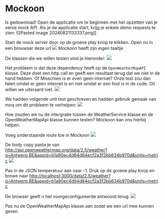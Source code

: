 # Mockoon
Is gedownload!
Open de applicatie om te beginnen met het opzetten van je eerse mock API.
Als je de applicatie start, krijg je enkele demo requests te zien:
![[Pasted image 20240821133337.png]]

Start de mock server door op de groene play knop te klikken. Open nu in een brouwser deze url
![](https://apwt.gitbook.io/~gitbook/image?url=https%3A%2F%2F4058530821-files.gitbook.io%2F%7E%2Ffiles%2Fv0%2Fb%2Fgitbook-legacy-files%2Fo%2Fassets%252Fg-pro-software-testing%252F-MMl6IOPHkFgo4gte-hT%252F-MMl6U3deotVe5pb6GXn%252F6.png%3Fgeneration%3D1606068073743949%26alt%3Dmedia&width=768&dpr=4&quality=100&sign=33d81935&sv=1)
Mockoon heeft zijn eigen taaltje

De klassen die we willen testen vind je hieronder:
![](https://apwt.gitbook.io/~gitbook/image?url=https%3A%2F%2F4058530821-files.gitbook.io%2F%7E%2Ffiles%2Fv0%2Fb%2Fgitbook-legacy-files%2Fo%2Fassets%252Fg-pro-software-testing%252F-MMl6IOPHkFgo4gte-hT%252F-MMl6U3eD0r4WtkzDvjj%252F7.png%3Fgeneration%3D1606068073772952%26alt%3Dmedia&width=768&dpr=4&quality=100&sign=acf240fe&sv=1)

Het probleem is dat deze dependency heeft op de `OpenWeatherMapAPI` klasse. Deze doet een http call en geeft een resultaat terug dat we niet in de hand hebben. Of Misschien is er even geen internet? Onze test zou dan falen omdat er geen internet is en niet omdat er een fout is in de code. Dit willen we uiteraard niet.
![](https://apwt.gitbook.io/~gitbook/image?url=https%3A%2F%2F4058530821-files.gitbook.io%2F%7E%2Ffiles%2Fv0%2Fb%2Fgitbook-legacy-files%2Fo%2Fassets%252Fg-pro-software-testing%252F-MMl6IOPHkFgo4gte-hT%252F-MMl6U3fO8G9e-O2liup%252F8.png%3Fgeneration%3D1606068073831427%26alt%3Dmedia&width=768&dpr=4&quality=100&sign=555eb533&sv=1)

We hadden volgende unit test geschreven en hadden gebruik gemaak van moq om dit probleem te verhelpen:
![](https://apwt.gitbook.io/~gitbook/image?url=https%3A%2F%2F4058530821-files.gitbook.io%2F%7E%2Ffiles%2Fv0%2Fb%2Fgitbook-legacy-files%2Fo%2Fassets%252Fg-pro-software-testing%252F-MMl6IOPHkFgo4gte-hT%252F-MMl6U3gbJBHIythj-fC%252F9.png%3Fgeneration%3D1606068073754311%26alt%3Dmedia&width=768&dpr=4&quality=100&sign=fca6cc37&sv=1)

Hoe zouden we nu de intergratie tussen de WeatherService klasse en de OpenWeatherMapApi klasse kunnen testen? Mockoon kan ons hierbij helpen.

Voeg onderstaande route toe in Mockoon
![](https://apwt.gitbook.io/~gitbook/image?url=https%3A%2F%2F4058530821-files.gitbook.io%2F%7E%2Ffiles%2Fv0%2Fb%2Fgitbook-legacy-files%2Fo%2Fassets%252Fg-pro-software-testing%252F-MMl6IOPHkFgo4gte-hT%252F-MMl6U3hAjjudtvChKvo%252F10.png%3Fgeneration%3D1606068073784706%26alt%3Dmedia&width=768&dpr=4&quality=100&sign=429e03fa&sv=1)

De body copy pasta je van http://api.openweathermap.org/data/2.5/weather?q=Antwerp,BE&appid=b1a90ec4d94d84ecf2a3f2bb634b970d&units=metric
![](https://apwt.gitbook.io/~gitbook/image?url=https%3A%2F%2F4058530821-files.gitbook.io%2F%7E%2Ffiles%2Fv0%2Fb%2Fgitbook-legacy-files%2Fo%2Fassets%252Fg-pro-software-testing%252F-MMl6IOPHkFgo4gte-hT%252F-MMl6U3iMGqEJmX05RMV%252F11.png%3Fgeneration%3D1606068073745675%26alt%3Dmedia&width=768&dpr=4&quality=100&sign=708dfe64&sv=1)

Pas in de JSON temperatuur aan naar -1. Druk op de groene play knop en browe naar [http://localhost:3000/data/2.5/weather?q=Antwerp,BE&appid=b1a90ec4d94d84ecf2a3f2bb634b970d&units=metric](http://localhost:3000/data/2.5/weather?q=Antwerp,BE&appid=b1a90ec4d94d84ecf2a3f2bb634b970d&units=metric)

De browser geeft n het voorgeconfigureerde antwoord terug:
![](https://apwt.gitbook.io/~gitbook/image?url=https%3A%2F%2F4058530821-files.gitbook.io%2F%7E%2Ffiles%2Fv0%2Fb%2Fgitbook-legacy-files%2Fo%2Fassets%252Fg-pro-software-testing%252F-MMl6IOPHkFgo4gte-hT%252F-MMl6U3jMkRZIZ_tqVgj%252F12.png%3Fgeneration%3D1606068073769486%26alt%3Dmedia&width=768&dpr=4&quality=100&sign=25544d1d&sv=1)

Pas nu de OpenWeatherMapApi klasse aan zodat we een url mee kunnen geven